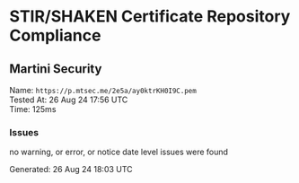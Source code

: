 # STIR/SHAKEN Certificate Repository Compliance

## Martini Security

Name: `https://p.mtsec.me/2e5a/ay0ktrKH0I9C.pem`\
Tested At: 26 Aug 24 17:56 UTC\
Time: 125ms

### Issues

no warning, or error, or notice date level issues were found

Generated: 26 Aug 24 18:03 UTC